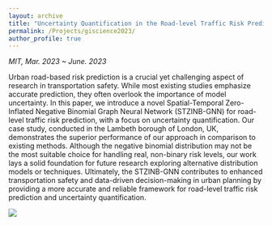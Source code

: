 ```yaml
---
layout: archive
title: "Uncertainty Quantification in the Road-level Traffic Risk Prediction by Spatial-Temporal Zero-Inflated Negative Binomial Graph Neural Network(STZINB-GNN)"
permalink: /Projects/giscience2023/
author_profile: true
---
```


*MIT, Mar. 2023 ~ June. 2023* 

Urban road-based risk prediction is a crucial yet challenging aspect of research in transportation safety. While most existing studies emphasize accurate prediction, they often overlook the importance of model uncertainty. In this paper, we introduce a novel Spatial-Temporal Zero-Inflated Negative Binomial Graph Neural Network (STZINB-GNN) for road-level traffic risk prediction, with a focus on uncertainty quantification. Our case study, conducted in the Lambeth borough of London, UK, demonstrates the superior performance of our approach in comparison to existing methods. Although the negative binomial distribution may not be the most suitable choice for handling real, non-binary risk levels, our work lays a solid foundation for future research exploring alternative distribution models or techniques. Ultimately, the STZINB-GNN contributes to enhanced transportation safety and data-driven decision-making in urban planning by providing a more accurate and reliable framework for road-level traffic risk prediction and uncertainty quantification. 

![](../../files/giscience2023.png)
